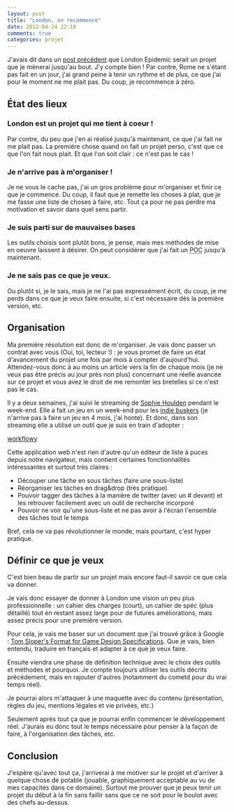 ```yaml
---
layout: post
title: "London, on recommence"
date: 2012-04-24 22:10
comments: true
categories: projet
---
```


J'avais dit dans un [post précédent](http://blog.isammoc.net/blog/2012/03/27/london-epidemic-intro/) que London Epidemic serait un projet que je mènerai jusqu'au bout. J'y compte bien ! Par contre, Rome ne s'étant pas fait en un jour, j'ai grand peine à tenir un rythme et de plus, ce que j'ai pour le moment ne me plait pas. Du coup, je recommence à zéro.

<!--more-->

État des lieux
--------------

### London est un projet qui me tient à coeur !

Par contre, du peu que j'en ai réalisé jusqu'à maintenant, ce que j'ai fait ne me plait pas. La première chose quand on fait un projet perso, c'est que ce que l'on fait nous plait. Et que l'on soit clair : ce n'est pas le cas !

### Je n'arrive pas à m'organiser !

Je ne vous le cache pas, j'ai un gros problème pour m'organiser et finir ce que je commence. Du coup, il faut que je remette les choses à plat, que je me fasse une liste de choses à faire, etc. Tout ça pour ne pas perdre ma motivation et savoir dans quel sens partir.

### Je suis parti sur de mauvaises bases

Les outils choisis sont plutôt bons, je pense, mais mes méthodes de mise en oeuvre laissent à désirer. On peut considérer que j'ai fait un <abbr title="Proof Of Concept">POC</abbr> jusqu'à maintenant.

### Je ne sais pas ce que je veux.

Ou plutôt si, je le sais, mais je ne l'ai pas expressément écrit, du coup, je me perds dans ce que je veux faire ensuite, si c'est nécessaire dès la première version, etc.

Organisation
------------

Ma première résolution est donc de m'organiser.
Je vais donc passer un contrat avec vous (Oui, toi, lecteur !) : je vous promet de faire un état d'avancement du projet une fois par mois à compter d'aujourd'hui.
Attendez-vous donc à au moins un article vers la fin de chaque mois (je ne veux pas être précis au jour près non plus) concernant une réelle avancée sur ce projet et vous avez le droit de me remonter les bretelles si ce n'est pas le cas.

Il y a deux semaines, j'ai suivi le streaming de [Sophie Houlden](https://twitter.com/#!/S0phieH) pendant le week-end.
Elle a fait un jeu en un week-end pour les [indie buskers](www.indiebuskers.net) (je n'arrive pas à faire un jeu en 4 mois, j'ai honte).
Et donc, dans son streaming elle a utilisé un outil que je suis en train d'adopter : 

[workflowy](https://workflowy.com/)

Cette application web n'est rien d'autre qu'un éditeur de liste à puces depuis notre navigateur, mais contient certaines fonctionnalités intéressantes et surtout très claires : 

 * Découper une tâche en sous tâches (faire une sous-liste)
 * Réorganiser les tâches en drag&drop (très pratique)
 * Pouvoir tagger des tâches à la manière de twitter (avec un # devant) et les retrouver facilement avec un outil de recherche incorporé
 * Pouvoir ne voir qu'une sous-liste et ne pas avoir à l'écran l'ensemble des tâches tout le temps

Bref, cela ne va pas révolutionner le monde, mais pourtant, c'est hyper pratique.

Définir ce que je veux
----------------------

C'est bien beau de partir sur un projet mais encore faut-il savoir ce que cela va donner.

Je vais donc essayer de donner à London une vision un peu plus professionnelle : un cahier des charges (court), un cahier de spéc (plus détaillé) tout en restant assez large pour de futures améliorations, mais assez précis pour une première version.

Pour cela, je vais me baser sur un document que j'ai trouvé grâce à Google : [Tom Sloper's Format for Game Design Specifications](http://www.gamedev.net/page/resources/_/creative/game-design/tom-slopers-format-for-game-design-specifi-r243). Que je vais, bien entendu, traduire en français et adapter à ce que je veux faire.

Ensuite viendra une phase de définition technique avec le choix des outils et méthodes et pourquoi.
Je compte toujours utiliser les outils décrits précédement, mais en rajouter d'autres (notamment du cometd pour du vrai temps réel).

Je pourrai alors m'attaquer à une maquette avec du contenu (présentation, règles du jeu, mentions légales et vie privées, etc.)

Seulement après tout ça que je pourrai enfin commencer le développement réel. J'aurais eu donc tout le temps nécessaire pour penser à la façon de faire, à l'organisation des tâches, etc.

Conclusion
----------

J'espère qu'avec tout ça, j'arriverai à me motiver sur le projet et d'arriver à quelque chose de potable (jouable, graphiquement acceptable au vu de mes capacités dans ce domaine). Surtout me prouver que je peux tenir un projet du début à la fin sans faillir sans que ce ne soit pour le boulot avec des chefs au-dessus.
